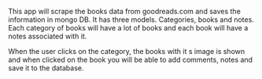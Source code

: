 This app will scrape the books data from goodreads.com and saves the information in mongo DB. It has three models. Categories, books and notes.
Each category of books will have a lot of books and each book will have a notes associated with it. 

When the user clicks on the category, the books with it s image is shown and when clicked on the book you will be able to add comments, notes and save it to the database.
